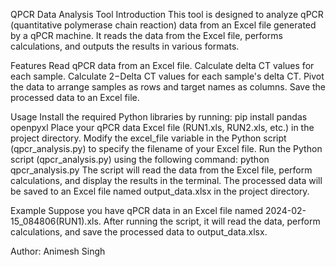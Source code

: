 QPCR Data Analysis Tool
Introduction
This tool is designed to analyze qPCR (quantitative polymerase chain reaction) data from an Excel file generated by a qPCR machine. It reads the data from the Excel file, performs calculations, and outputs the results in various formats.

Features
Read qPCR data from an Excel file.
Calculate delta CT values for each sample.
Calculate 2−Delta CT values for each sample's delta CT.
Pivot the data to arrange samples as rows and target names as columns.
Save the processed data to an Excel file.

Usage
Install the required Python libraries by running:
pip install pandas openpyxl
Place your qPCR data Excel file (RUN1.xls, RUN2.xls, etc.) in the project directory.
Modify the excel_file variable in the Python script (qpcr_analysis.py) to specify the filename of your Excel file.
Run the Python script (qpcr_analysis.py) using the following command:
python qpcr_analysis.py
The script will read the data from the Excel file, perform calculations, and display the results in the terminal.
The processed data will be saved to an Excel file named output_data.xlsx in the project directory.

Example
Suppose you have qPCR data in an Excel file named 2024-02-15_084806(RUN1).xls. After running the script, it will read the data, perform calculations, and save the processed data to output_data.xlsx.

Author:
Animesh Singh
